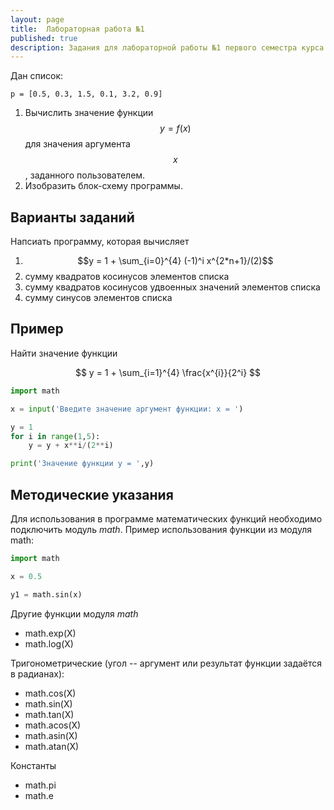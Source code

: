 ```yaml
---
layout: page
title:  Лабораторная работа №1
published: true
description: Задания для лабораторной работы №1 первого семестра курса "Технологии и языки программирования"
---
```


Дан список:
~~~
p = [0.5, 0.3, 1.5, 0.1, 3.2, 0.9]
~~~

1. Вычислить значение функции $$y=f(x)$$ для значения аргумента $$x$$, заданного пользователем.
1. Изобразить блок-схему программы.

## Варианты заданий

Напсиать программу, которая вычисляет

1. $$y = 1 + \sum_{i=0}^{4} (-1)^i x^{2*n+1}/(2)$$
1. сумму квадратов косинусов элементов списка
1. сумму квадратов косинусов удвоенных значений элементов списка
1. сумму синусов элементов списка

## Пример

Найти значение функции

$$
y = 1 + \sum_{i=1}^{4} \frac{x^{i}}{2^i}
$$

~~~python
import math

x = input('Введите значение аргумент функции: x = ')

y = 1
for i in range(1,5):  
    y = y + x**i/(2**i)

print('Значение функции y = ',y)
~~~

## Методические указания

Для использования в программе математических функций необходимо подключить модуль *math*. Пример использования функции из модуля math:
~~~python
import math

x = 0.5

y1 = math.sin(x)
~~~

Другие функции модуля *math*

- math.exp(X)  
- math.log(X)

Тригонометрические (угол -- аргумент или результат функции задаётся в радианах):

- math.cos(X)
- math.sin(X)
- math.tan(X)
- math.acos(X)
- math.asin(X)
- math.atan(X)

Константы

- math.pi
- math.e
